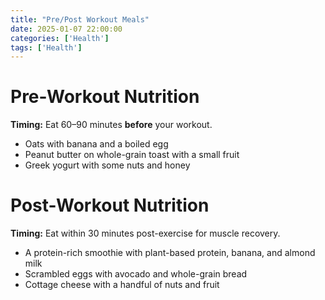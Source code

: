 ```yaml
---
title: "Pre/Post Workout Meals"
date: 2025-01-07 22:00:00
categories: ['Health']
tags: ['Health']
---
```


# Pre-Workout Nutrition
**Timing:** Eat 60–90 minutes **before** your workout.

- Oats with banana and a boiled egg
- Peanut butter on whole-grain toast with a small fruit
- Greek yogurt with some nuts and honey


# Post-Workout Nutrition
**Timing:** Eat within 30 minutes post-exercise for muscle recovery.

- A protein-rich smoothie with plant-based protein, banana, and almond milk
- Scrambled eggs with avocado and whole-grain bread
- Cottage cheese with a handful of nuts and fruit




